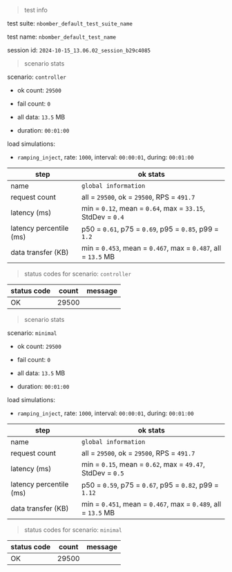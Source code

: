 > test info

test suite: `nbomber_default_test_suite_name`

test name: `nbomber_default_test_name`

session id: `2024-10-15_13.06.02_session_b29c4085`

> scenario stats

scenario: `controller`

  - ok count: `29500`

  - fail count: `0`

  - all data: `13.5` MB

  - duration: `00:01:00`

load simulations:

  - `ramping_inject`, rate: `1000`, interval: `00:00:01`, during: `00:01:00`

|step|ok stats|
|---|---|
|name|`global information`|
|request count|all = `29500`, ok = `29500`, RPS = `491.7`|
|latency (ms)|min = `0.12`, mean = `0.64`, max = `33.15`, StdDev = `0.4`|
|latency percentile (ms)|p50 = `0.61`, p75 = `0.69`, p95 = `0.85`, p99 = `1.2`|
|data transfer (KB)|min = `0.453`, mean = `0.467`, max = `0.487`, all = `13.5` MB|


> status codes for scenario: `controller`

|status code|count|message|
|---|---|---|
|OK|29500||


> scenario stats

scenario: `minimal`

  - ok count: `29500`

  - fail count: `0`

  - all data: `13.5` MB

  - duration: `00:01:00`

load simulations:

  - `ramping_inject`, rate: `1000`, interval: `00:00:01`, during: `00:01:00`

|step|ok stats|
|---|---|
|name|`global information`|
|request count|all = `29500`, ok = `29500`, RPS = `491.7`|
|latency (ms)|min = `0.15`, mean = `0.62`, max = `49.47`, StdDev = `0.5`|
|latency percentile (ms)|p50 = `0.59`, p75 = `0.67`, p95 = `0.82`, p99 = `1.12`|
|data transfer (KB)|min = `0.451`, mean = `0.467`, max = `0.489`, all = `13.5` MB|


> status codes for scenario: `minimal`

|status code|count|message|
|---|---|---|
|OK|29500||


